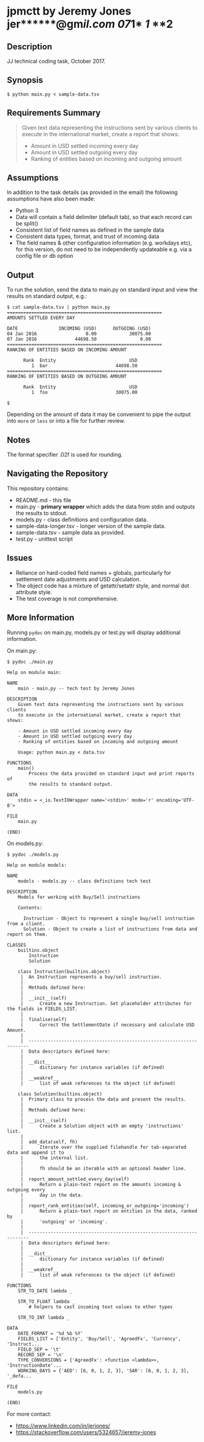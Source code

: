 # jpmctt by Jeremy Jones jer******@gm*il.com 07*1* *1* **2

## Description

JJ technical coding task, October 2017.

## Synopsis

    $ python main.py < sample-data.tsv

## Requirements Summary

> Given text data representing the instructions sent by various clients
> to execute in the international market, create a report that shows:
> 
> - Amount in USD settled incoming every day
> - Amount in USD settled outgoing every day
> - Ranking of entities based on incoming and outgoing amount

## Assumptions

In addition to the task details (as provided in the email) the
following assumptions have also been made:

* Python 3
* Data will contain a field delimiter (default tab), so that each record can be split()
* Consistent list of field names as defined in the sample data
* Consistent data types, format, and trust of incoming data
* The field names & other configuration information (e.g. workdays etc), for this version,
  do not need to be independently updateable e.g. via a config file or db option

## Output

To run the solution, send the data to main.py on standard input and
view the results on standard output, e.g.:

    $ cat sample-data.tsv | python main.py
    =========================================================
    AMOUNTS SETTLED EVERY DAY
    
    DATE         	   INCOMING (USD)	   OUTGOING (USD)
    04 Jan 2016  	             0.00	         30075.00
    07 Jan 2016  	         44698.50	             0.00
    =========================================================
    RANKING OF ENTITIES BASED ON INCOMING AMOUNT
    
          Rank	Entity          	             USD
             1	bar             	        44698.50
    =========================================================
    RANKING OF ENTITIES BASED ON OUTGOING AMOUNT
    
          Rank	Entity          	             USD
             1	foo             	        30075.00

    $

Depending on the amount of data it may be convenient to pipe the
output into `more` or `less` or into a file for further review.

## Notes

The format specifier .02f is used for rounding.

## Navigating the Repository

This repository contains:

* README.md - this file
* main.py - **primary wrapper** which adds the data from stdin and
  outputs the results to stdout.
* models.py - class definitions and configuration data.
* sample-data-longer.tsv - longer version of the sample data.
* sample-data.tsv - sample data as provided.
* test.py - unittest script

## Issues

* Reliance on hard-coded field names + globals, particularly for
  settlement date adjustments and USD calculation.
* The object code has a mixture of getattr/setattr style, and normal
  dot attribute style.
* The test coverage is not comprehensive.

## More Information

Running `pydoc` on main.py, models.py or test.py will display
additional information.

On main.py:

    $ pydoc ./main.py
    
    Help on module main:
    
    NAME
        main - main.py -- tech test by Jeremy Jones
    
    DESCRIPTION
        Given text data representing the instructions sent by various clients
        to execute in the international market, create a report that shows:
        
        - Amount in USD settled incoming every day
        - Amount in USD settled outgoing every day
        - Ranking of entities based on incoming and outgoing amount
        
        Usage: python main.py < data.tsv
    
    FUNCTIONS
        main()
            Process the data provided on standard input and print reports of
            the results to standard output.
    
    DATA
        stdin = <_io.TextIOWrapper name='<stdin>' mode='r' encoding='UTF-8'>
    
    FILE
        main.py
    
    (END)

On models.py:

    $ pydoc ./models.py
    
    Help on module models:
    
    NAME
        models - models.py -- class definitions tech test
    
    DESCRIPTION
        Models for working with Buy/Sell instructions 
        
        Contents: 
        
          Instruction - Object to represent a single buy/sell instruction from a client.
          Solution - Object to create a list of instructions from data and report on them.
    
    CLASSES
        builtins.object
            Instruction
            Solution
        
        class Instruction(builtins.object)
         |  An Instruction represents a buy/sell instruction.
         |  
         |  Methods defined here:
         |  
         |  __init__(self)
         |      Create a new Instruction. Set placeholder attributes for the fields in FIELDS_LIST.
         |  
         |  finalise(self)
         |      Correct the SettlementDate if necessary and calculate USD Amount.
         |  
         |  ----------------------------------------------------------------------
         |  Data descriptors defined here:
         |  
         |  __dict__
         |      dictionary for instance variables (if defined)
         |  
         |  __weakref__
         |      list of weak references to the object (if defined)
        
        class Solution(builtins.object)
         |  Primary class to process the data and present the results.
         |  
         |  Methods defined here:
         |  
         |  __init__(self)
         |      Create a Solution object with an empty 'instructions' list.
         |  
         |  add_data(self, fh)
         |      Iterate over the supplied filehandle for tab-separated data and append it to
         |      the internal list.
         |      
         |      fh should be an iterable with an optional header line.
         |  
         |  report_amount_settled_every_day(self)
         |      Return a plain-text report on the amounts incoming & outgoing every
         |      day in the data.
         |  
         |  report_rank_entities(self, incoming_or_outgoing='incoming')
         |      Return a plain-text report on entities in the data, ranked by
         |      'outgoing' or 'incoming'.
         |  
         |  ----------------------------------------------------------------------
         |  Data descriptors defined here:
         |  
         |  __dict__
         |      dictionary for instance variables (if defined)
         |  
         |  __weakref__
         |      list of weak references to the object (if defined)
    
    FUNCTIONS
        STR_TO_DATE lambda _
        
        STR_TO_FLOAT lambda _
            # helpers to cast incoming text values to other types
        
        STR_TO_INT lambda _
    
    DATA
        DATE_FORMAT = '%d %b %Y'
        FIELDS_LIST = ['Entity', 'Buy/Sell', 'AgreedFx', 'Currency', 'Instruct...
        FIELD_SEP = '\t'
        RECORD_SEP = '\n'
        TYPE_CONVERSIONS = {'AgreedFx': <function <lambda>>, 'InstructionDate'...
        WORKING_DAYS = {'AED': [6, 0, 1, 2, 3], 'SAR': [6, 0, 1, 2, 3], '_defa...
    
    FILE
        models.py
    
    (END)
    
For more contact:

* https://www.linkedin.com/in/jerjones/
* https://stackoverflow.com/users/5324657/jeremy-jones
